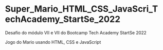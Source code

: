 # Super_Mario_HTML_CSS_JavaScri_TechAcademy_StartSe_2022

Desafio do módulo VII e VII do Bootcamp Tech Academy StartSe 2022

Jogo do Mario usando HTML, CSS e JavaScript
